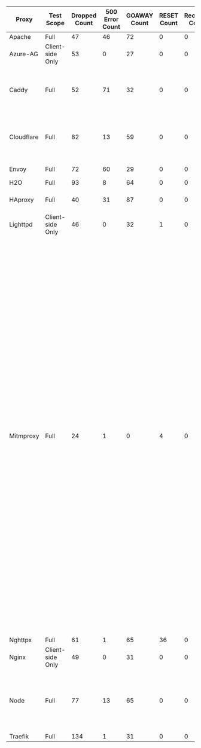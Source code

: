 | Proxy | Test Scope | Dropped Count | 500 Error Count | GOAWAY Count | RESET Count | Received Count | Modified Count | Unmodified Count | Received Tests | Modified Tests | Unmodified Tests |
| ----- | ---------- | ------------- | --------------- | ------------ | ----------- | -------------- | -------------- | ---------------- | -------------- | -------------- | ---------------- |
| Apache | Full | 47 | 46 | 72 | 0 | 0 | 0 | 0 |  |  |  |
| Azure-AG | Client-side Only | 53 | 0 | 27 | 0 | 0 | 2 | 1 |  | 4, 87 | 8 |
| Caddy | Full | 52 | 71 | 32 | 0 | 0 | 6 | 4 |  | 137, 138, 139, 140, 141, 142 | 110, 135, 136, 151 |
| Cloudflare | Full | 82 | 13 | 59 | 0 | 0 | 8 | 4 |  | 4, 58, 87, 126, 135, 136, 141, 165 | 8, 71, 110, 151 |
| Envoy | Full | 72 | 60 | 29 | 0 | 0 | 0 | 4 |  |  | 110, 135, 136, 151 |
| H2O | Full | 93 | 8 | 64 | 0 | 0 | 0 | 0 |  |  |  |
| HAproxy | Full | 40 | 31 | 87 | 0 | 0 | 2 | 5 |  | 126, 165 | 110, 135, 136, 142, 151 |
| Lighttpd | Client-side Only | 46 | 0 | 32 | 1 | 0 | 2 | 2 |  | 4, 87 | 7, 83 |
| Mitmproxy | Full | 24 | 1 | 0 | 4 | 0 | 4 | 133 |  | 4, 87, 126, 165 | 1, 3, 5, 6, 7, 8, 10, 11, 12, 13, 15, 20, 21, 22, 23, 24, 25, 26, 27, 28, 29, 30, 31, 32, 35, 36, 37, 38, 39, 40, 41, 42, 43, 44, 45, 46, 47, 48, 49, 50, 51, 52, 53, 54, 55, 56, 57, 58, 59, 60, 61, 62, 63, 64, 65, 66, 67, 68, 69, 70, 71, 72, 73, 74, 75, 80, 81, 82, 83, 85, 86, 88, 89, 90, 91, 92, 94, 95, 96, 97, 98, 99, 100, 101, 102, 103, 104, 105, 106, 107, 108, 110, 111, 115, 116, 118, 119, 120, 124, 125, 127, 128, 129, 130, 131, 132, 133, 134, 135, 136, 137, 138, 139, 140, 141, 142, 143, 148, 149, 150, 151, 153, 154, 155, 157, 158, 159, 160, 161, 162, 163, 164, 166 |
| Nghttpx | Full | 61 | 1 | 65 | 36 | 0 | 0 | 2 |  |  | 110, 151 |
| Nginx | Client-side Only | 49 | 0 | 31 | 0 | 0 | 2 | 1 |  | 4, 87 | 8 |
| Node | Full | 77 | 13 | 65 | 0 | 0 | 8 | 2 |  | 128, 129, 131, 132, 133, 134, 135, 136 | 110, 151 |
| Traefik | Full | 134 | 1 | 31 | 0 | 0 | 0 | 0 |  |  |  |
